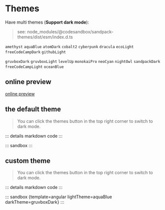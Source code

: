 # Themes

Have multi themes (**Support dark mode**):

> see: node_modules/@codesandbox/sandpack-themes/dist/esm/index.d.ts

`amethyst` `aquaBlue` `atomDark` `cobalt2` `cyberpunk` `dracula` `ecoLight` `freeCodeCampDark` `githubLight`

`gruvboxDark` `gruvboxLight` `levelUp` `monokaiPro` `neoCyan` `nightOwl` `sandpackDark` `freeCodeCampLight` `oceanBlue`

## online preview

<a href="https://sandpack-vue3.netlify.app/?path=/story/presets-themes-external--amethyst" target="_blank">online preview</a>

<script setup>
import customTheme from '../codes/basic-usage/customTheme.ts';
import defaultTheme from '../codes/basic-usage/defaultTheme.ts';
</script>

## the default theme

> You can click the themes button in the top right corner to switch to dark mode.

::: details markdown code
<CodePanel :value="defaultTheme" />
:::

::: sandbox
:::

## custom theme

> You can click the themes button in the top right corner to switch to dark mode.

::: details markdown code
<CodePanel :value="customTheme" />
:::

::: sandbox {template=angular lightTheme=aquaBlue darkTheme=gruvboxDark}
:::
